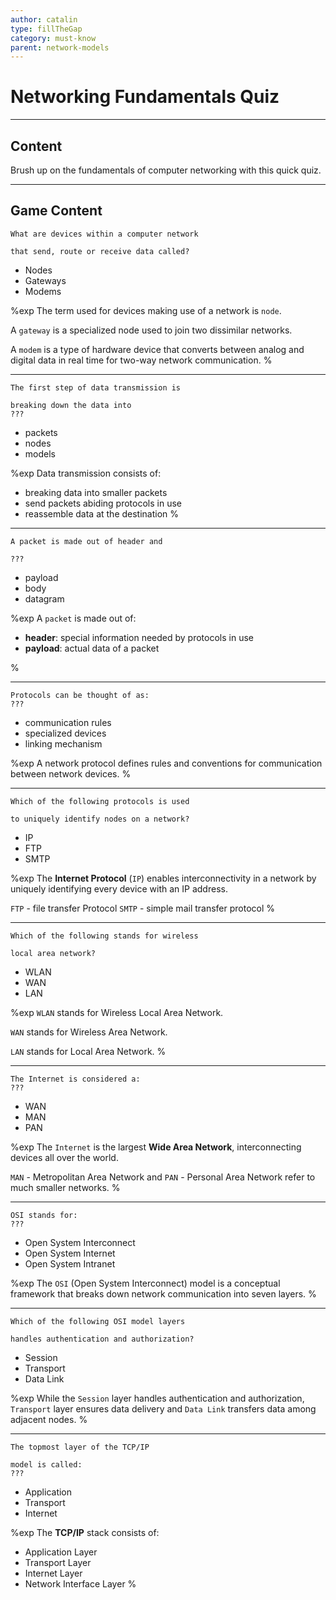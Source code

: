 ```yaml
---
author: catalin
type: fillTheGap
category: must-know
parent: network-models
---
```


# Networking Fundamentals Quiz


---

## Content

Brush up on the fundamentals of computer networking with this quick quiz.


---

## Game Content

```plain-text
What are devices within a computer network

that send, route or receive data called?
```

* Nodes
* Gateways
* Modems

%exp
The term used for devices making use of a network is `node`.

A `gateway` is a specialized node used to join two dissimilar networks.

A `modem` is a type of hardware device that converts between analog and digital data in real time for two-way network communication.
%

---

```plain-text
The first step of data transmission is

breaking down the data into
???
```

* packets
* nodes
* models

%exp
Data transmission consists of:

* breaking data into smaller packets
* send packets abiding protocols in use
* reassemble data at the destination
  %

---

```plain-text
A packet is made out of header and

???
```

* payload
* body
* datagram

%exp
A `packet` is made out of:

* **header**: special information needed by protocols in use
* **payload**: actual data of a packet

%

---

```plain-text
Protocols can be thought of as:
???
```

* communication rules
* specialized devices
* linking mechanism

%exp
A network protocol defines rules and conventions for communication between network devices.
%

---

```plain-text
Which of the following protocols is used

to uniquely identify nodes on a network?
```

* IP
* FTP
* SMTP

%exp
The **Internet Protocol** (`IP`) enables interconnectivity in a network by uniquely identifying every device with an IP address.

`FTP` - file transfer Protocol
`SMTP` - simple mail transfer protocol
%

---

```plain-text
Which of the following stands for wireless

local area network?
```

* WLAN
* WAN
* LAN

%exp
`WLAN` stands for Wireless Local Area Network.

`WAN` stands for Wireless Area Network.

`LAN` stands for Local Area Network.
%

---

```plain-text
The Internet is considered a:
???
```

* WAN
* MAN
* PAN

%exp
The `Internet` is the largest **Wide Area Network**, interconnecting devices all over the world.

`MAN` - Metropolitan Area Network and `PAN` - Personal Area Network refer to much smaller networks.
%

---

```plain-text
OSI stands for:
???
```

* Open System Interconnect
* Open System Internet
* Open System Intranet

%exp
The `OSI` (Open System Interconnect) model is a conceptual framework that breaks down network communication into seven layers.
%

---

```plain-text
Which of the following OSI model layers

handles authentication and authorization?
```

* Session
* Transport
* Data Link

%exp
While the `Session` layer handles authentication and authorization, `Transport` layer ensures data delivery and `Data Link` transfers data among adjacent nodes.
%

---

```plain-text
The topmost layer of the TCP/IP

model is called:
???
```

* Application
* Transport
* Internet

%exp
The **TCP/IP** stack consists of:

* Application Layer
* Transport Layer
* Internet Layer
* Network Interface Layer
  %
 
